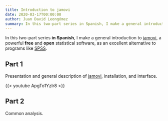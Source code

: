 ```yaml
---
title: Introduction to jamovi
date: 2020-03-17T00:00:00
author: Juan David Leongómez
summary: In this two-part series in Spanish, I make a general introduction to [jamovi](https://www.jamovi.org/), a powerful free and open statistical software.
---
```


In this two-part series **in Spanish**, I make a general introduction to [jamovi](https://www.jamovi.org/), a powerful **free** and **open** statistical software, as an excellent alternative to programs like [SPSS](https://www.ibm.com/analytics/spss-statistics-software).

## Part 1

Presentation and general description of [jamovi](https://www.jamovi.org/), installation, and interface.

{{< youtube ApgTo1YzIr8 >}}

## Part 2

Common analysis.
